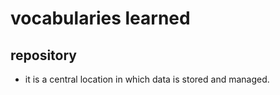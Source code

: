 
# vocabularies learned
 
 ## repository
 * it is a central location in which data is stored and managed.